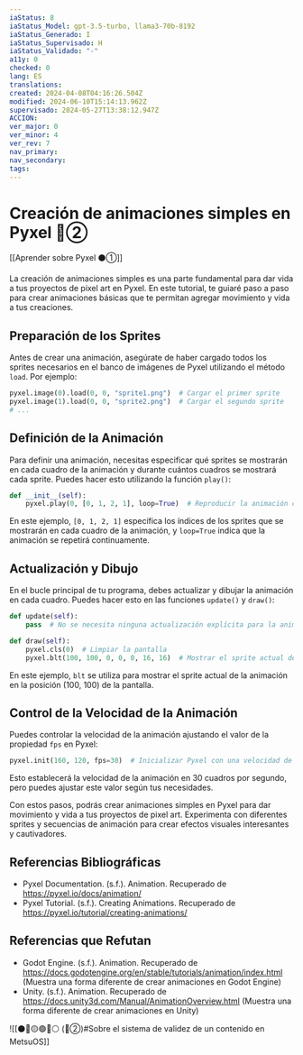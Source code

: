 ```yaml
---
iaStatus: 8
iaStatus_Model: gpt-3.5-turbo, llama3-70b-8192
iaStatus_Generado: I
iaStatus_Supervisado: H
iaStatus_Validado: "-"
a11y: 0
checked: 0
lang: ES
translations: 
created: 2024-04-08T04:16:26.504Z
modified: 2024-06-10T15:14:13.962Z
supervisado: 2024-05-27T13:38:12.947Z
ACCION: 
ver_major: 0
ver_minor: 4
ver_rev: 7
nav_primary: 
nav_secondary: 
tags:
---
```

# Creación de animaciones simples en Pyxel 🔴②

[[Aprender sobre Pyxel  ⚫①]]

La creación de animaciones simples es una parte fundamental para dar vida a tus proyectos de pixel art en Pyxel. En este tutorial, te guiaré paso a paso para crear animaciones básicas que te permitan agregar movimiento y vida a tus creaciones.

## Preparación de los Sprites

Antes de crear una animación, asegúrate de haber cargado todos los sprites necesarios en el banco de imágenes de Pyxel utilizando el método `load`. Por ejemplo:

```python
pyxel.image(0).load(0, 0, "sprite1.png")  # Cargar el primer sprite
pyxel.image(1).load(0, 0, "sprite2.png")  # Cargar el segundo sprite
# ...
```

## Definición de la Animación

Para definir una animación, necesitas especificar qué sprites se mostrarán en cada cuadro de la animación y durante cuántos cuadros se mostrará cada sprite. Puedes hacer esto utilizando la función `play()`:

```python
def __init__(self):
    pyxel.play(0, [0, 1, 2, 1], loop=True)  # Reproducir la animación con los sprites 0, 1, 2, 1
```

En este ejemplo, `[0, 1, 2, 1]` especifica los índices de los sprites que se mostrarán en cada cuadro de la animación, y `loop=True` indica que la animación se repetirá continuamente.

## Actualización y Dibujo

En el bucle principal de tu programa, debes actualizar y dibujar la animación en cada cuadro. Puedes hacer esto en las funciones `update()` y `draw()`:

```python
def update(self):
    pass  # No se necesita ninguna actualización explícita para la animación

def draw(self):
    pyxel.cls(0)  # Limpiar la pantalla
    pyxel.blt(100, 100, 0, 0, 0, 16, 16)  # Mostrar el sprite actual de la animación
```

En este ejemplo, `blt` se utiliza para mostrar el sprite actual de la animación en la posición (100, 100) de la pantalla.

## Control de la Velocidad de la Animación

Puedes controlar la velocidad de la animación ajustando el valor de la propiedad `fps` en Pyxel:

```python
pyxel.init(160, 120, fps=30)  # Inicializar Pyxel con una velocidad de fotogramas de 30 cuadros por segundo
```

Esto establecerá la velocidad de la animación en 30 cuadros por segundo, pero puedes ajustar este valor según tus necesidades.

Con estos pasos, podrás crear animaciones simples en Pyxel para dar movimiento y vida a tus proyectos de pixel art. Experimenta con diferentes sprites y secuencias de animación para crear efectos visuales interesantes y cautivadores.

## Referencias Bibliográficas

* Pyxel Documentation. (s.f.). Animation. Recuperado de <https://pyxel.io/docs/animation/>
* Pyxel Tutorial. (s.f.). Creating Animations. Recuperado de <https://pyxel.io/tutorial/creating-animations/>

## Referencias que Refutan

* Godot Engine. (s.f.). Animation. Recuperado de <https://docs.godotengine.org/en/stable/tutorials/animation/index.html> (Muestra una forma diferente de crear animaciones en Godot Engine)
* Unity. (s.f.). Animation. Recuperado de <https://docs.unity3d.com/Manual/AnimationOverview.html> (Muestra una forma diferente de crear animaciones en Unity)

![[⚫🔴🟡🟢🔵⚪ (🔴②)#Sobre el sistema de validez de un contenido en MetsuOS]]
